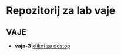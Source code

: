 # Repozitorij za lab vaje


## VAJE

- **vaja-3** [klikni za dostop](https://github.com/Jabobu/VAJE/tree/main/VAJE-3)
